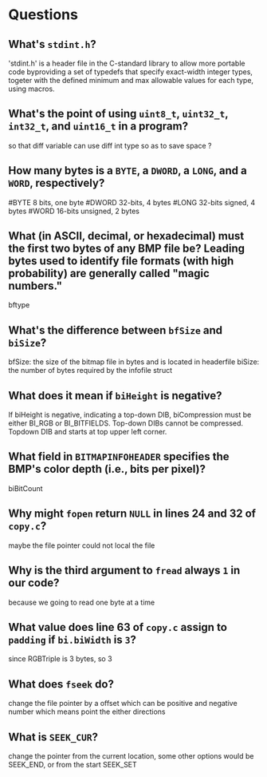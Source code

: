 # Questions

## What's `stdint.h`?
'stdint.h' is a header file in the C-standard library to allow more portable code byproviding a set of typedefs that specify exact-width integer types, togeter with the defined minimum and max allowable values for each type, using macros.


## What's the point of using `uint8_t`, `uint32_t`, `int32_t`, and `uint16_t` in a program?

so that diff variable can use diff int type so as to save space ?


## How many bytes is a `BYTE`, a `DWORD`, a `LONG`, and a `WORD`, respectively?

#BYTE
8 bits, one byte
#DWORD
32-bits, 4 bytes
#LONG
32-bits signed, 4 bytes
#WORD
16-bits unsigned, 2 bytes

## What (in ASCII, decimal, or hexadecimal) must the first two bytes of any BMP file be? Leading bytes used to identify file formats (with high probability) are generally called "magic numbers."

bftype

## What's the difference between `bfSize` and `biSize`?

bfSize: the size of the bitmap file in bytes and is located in headerfile
biSize: the number of bytes required by the infofile struct

## What does it mean if `biHeight` is negative?

If biHeight is negative, indicating a top-down DIB, biCompression must be either BI_RGB or BI_BITFIELDS. Top-down DIBs cannot be compressed.
Topdown DIB and starts at top upper left corner.

## What field in `BITMAPINFOHEADER` specifies the BMP's color depth (i.e., bits per pixel)?

biBitCount

## Why might `fopen` return `NULL` in lines 24 and 32 of `copy.c`?

maybe the file pointer could not local the file 

## Why is the third argument to `fread` always `1` in our code?

because we going to read one byte at a time

## What value does line 63 of `copy.c` assign to `padding` if `bi.biWidth` is `3`?

since RGBTriple is 3 bytes, so 3

## What does `fseek` do?

change the file pointer by a offset which can be positive and negative number which means point the either directions

## What is `SEEK_CUR`?

change the pointer from the current location, some other options would be SEEK_END, or from the start SEEK_SET


